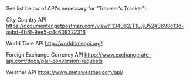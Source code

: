 See list below of API's necessary for "Traveler's Tracker":

City Country API
https://documenter.getpostman.com/view/1134062/T1LJjU52#3698c13d-aabd-4b6f-9ee5-c4c609322316

World Time API
http://worldtimeapi.org/

Foreign Exchange Currency API
https://www.exchangerate-api.com/docs/pair-conversion-requests

Weather API
https://www.metaweather.com/api/